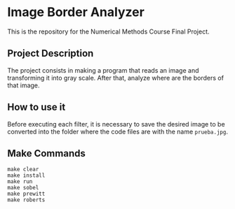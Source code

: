 # Image Border Analyzer
This is the repository for the Numerical Methods Course Final Project.

## Project Description
The project consists in making a program that reads an image and transforming it into gray scale. After that, analyze where are the borders of that image.

## How to use it
Before executing each filter, it is necessary to save the desired image to be converted into the folder where the code files are with the name `prueba.jpg`.

## Make Commands
```
make clear
make install
make run
make sobel
make prewitt
make roberts
```